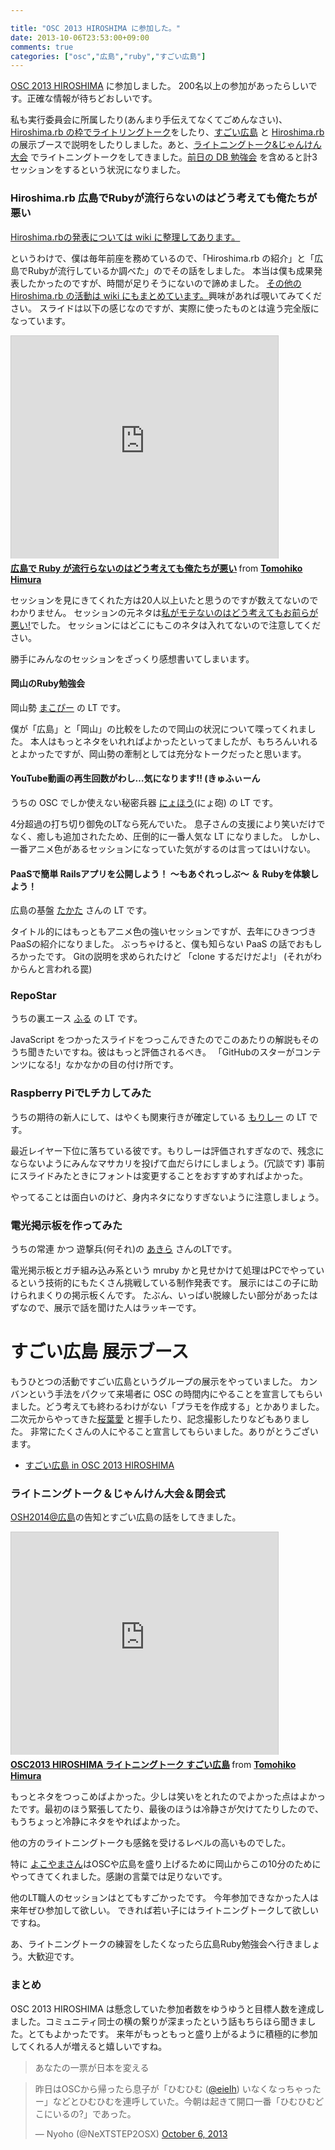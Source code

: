 ```yaml
---

title: "OSC 2013 HIROSHIMA に参加した。"
date: 2013-10-06T23:53:00+09:00
comments: true
categories: ["osc","広島","ruby","すごい広島"]
---
```


[OSC 2013 HIROSHIMA](http://www.ospn.jp/osc2013-hiroshima/) に参加しました。
200名以上の参加があったらしいです。正確な情報が待ちどおしいです。

私も実行委員会に所属したり(あんまり手伝えてなくてごめんなさい)、[Hiroshima.rb の枠でライトリングトーク](https://www.ospn.jp/osc2013-hiroshima/modules/eguide/event.php?eid=10)をしたり、[すごい広島](http://great-h.github.io/) と [Hiroshima.rb](http://hiroshimarb.github.io/) の展示ブースで説明をしたりしました。あと、[ライトニングトーク&じゃんけん大会](https://www.ospn.jp/osc2013-hiroshima/modules/eguide/event.php?eid=21) でライトニングトークをしてきました。[前日の DB 勉強会](/blog/2013/10/05/chugokudb-02/) を含めると計3セッションをするという状況になりました。

### Hiroshima.rb 広島でRubyが流行らないのはどう考えても俺たちが悪い

[Hiroshima.rbの発表については wiki に整理してあります。](https://github.com/hiroshimarb/hiroshimarb.github.com/wiki/2013%E5%B9%B410%E6%9C%88%E3%81%AE%E6%B4%BB%E5%8B%95)

というわけで、僕は毎年前座を務めているので、「Hiroshima.rb の紹介」と「広島でRubyが流行しているか調べた」のでその話をしました。
本当は僕も成果発表したかったのですが、時間が足りそうにないので諦めました。
[その他のHiroshima.rb の活動は wiki にもまとめています。](https://github.com/hiroshimarb/hiroshimarb.github.com/wiki)興味があれば覗いてみてください。
スライドは以下の感じなのですが、実際に使ったものとは違う完全版になっています。

<iframe src="http://www.slideshare.net/slideshow/embed_code/26900494" width="427" height="356" frameborder="0" marginwidth="0" marginheight="0" scrolling="no" style="border:1px solid #CCC;border-width:1px 1px 0;margin-bottom:5px" allowfullscreen> </iframe> <div style="margin-bottom:5px"> <strong> <a href="https://www.slideshare.net/TomohikoHimura/ruby-26900494" title="広島で Ruby が流行らないのはどう考えても俺たちが悪い" target="_blank">広島で Ruby が流行らないのはどう考えても俺たちが悪い</a> </strong> from <strong><a href="http://www.slideshare.net/TomohikoHimura" target="_blank">Tomohiko Himura</a></strong> </div>

セッションを見にきてくれた方は20人以上いたと思うのですが数えてないのでわかりません。
セッションの元ネタは[私がモテないのはどう考えてもお前らが悪い!](http://www.ganganonline.com/comic/watashiga/)でした。
セッションにはどこにもこのネタは入れてないので注意してください。

勝手にみんなのセッションをざっくり感想書いてしまいます。

#### 岡山のRuby勉強会

岡山勢 [まこぴー](http://twitter.com/mako_wis) の LT です。

僕が「広島」と「岡山」の比較をしたので岡山の状況について喋ってくれました。
本人はもっとネタをいれればよかったといってましたが、もちろんいれるとよかったですが、岡山勢の牽制としては充分なトークだったと思います。

#### YouTube動画の再生回数がわし…気になります!! (きゅふぃーん

うちの OSC でしか使えない秘密兵器 [にょほう](https://twitter.com/NeXTSTEP2OSX/)(にょ砲) の LT です。

4分超過の打ち切り御免のLTなら死んでいた。
息子さんの支援により笑いだけでなく、癒しも追加されたため、圧倒的に一番人気な LT になりました。
しかし、一番アニメ色があるセッションになっていた気がするのは言ってはいけない。

#### PaaSで簡単 Railsアプリを公開しよう！ ～もあぐれっしぶ～ ＆ Rubyを体験しよう！

広島の基盤 [たかた](https://twitter.com/takatayoshitake) さんの LT です。

タイトル的にはもっともアニメ色の強いセッションですが、去年にひきつづきPaaSの紹介になりました。
ぶっちゃけると、僕も知らない PaaS の話でおもしろかったです。
Gitの説明を求められたけど 「clone するだけだよ!」 (それがわからんと言われる罠)

### RepoStar

うちの裏エース [ふる](https://twitter.com/pecosantoyobe) の LT です。

JavaScript をつかったスライドをつっこんできたのでこのあたりの解説もそのうち聞きたいですね。彼はもっと評価されるべき。
「GitHubのスターがコンテンツになる!」なかなかの目の付け所です。

### Raspberry PiでLチカしてみた

うちの期待の新人にして、はやくも関東行きが確定している [もりしー](https://twitter.com/CentBoss) の LT です。

最近レイヤー下位に落ちている彼です。もりしーは評価されすぎなので、残念にならないようにみんなマサカリを投げて血だらけにしましょう。(冗談です)
事前にスライドみたときにフォントは変更することをおすすめすればよかった。

やってることは面白いのけど、身内ネタになりすぎないように注意しましょう。

### 電光掲示板を作ってみた

うちの常連 かつ 遊撃兵(何それ)の [あきら](https://twitter.com/akira345) さんのLTです。

電光掲示板とガチ組み込み系という mruby かと見せかけて処理はPCでやっているという技術的にもたくさん挑戦している制作発表です。
展示にはこの子に助けられまくりの掲示板くんです。
たぶん、いっぱい脱線したい部分があったはずなので、展示で話を聞けた人はラッキーです。

# すごい広島 展示ブース

もうひとつの活動ですごい広島というグループの展示をやっていました。
カンバンという手法をパクッて来場者に OSC の時間内にやることを宣言してもらいました。どう考えても終わるわけがない「プラモを作成する」とかありました。
二次元からやってきた[桜葉愛](http://sakuraha-blog.jp/) と握手したり、記念撮影したりなどもありました。
非常にたくさんの人にやること宣言してもらいました。ありがとうございます。

* [すごい広島 in OSC 2013 HIROSHIMA](http://great-h.github.io/events/event-osc-2013.html)

### ライトニングトーク＆じゃんけん大会＆閉会式

[OSH2014@広島](http://osh-2014.github.io/)の告知とすごい広島の話をしてきました。

<iframe src="http://www.slideshare.net/slideshow/embed_code/26941852" width="427" height="356" frameborder="0" marginwidth="0" marginheight="0" scrolling="no" style="border:1px solid #CCC;border-width:1px 1px 0;margin-bottom:5px" allowfullscreen> </iframe> <div style="margin-bottom:5px"> <strong> <a href="https://www.slideshare.net/TomohikoHimura/osc-26941852" title="OSC2013 HIROSHIMA ライトニングトーク すごい広島" target="_blank">OSC2013 HIROSHIMA ライトニングトーク すごい広島</a> </strong> from <strong><a href="http://www.slideshare.net/TomohikoHimura" target="_blank">Tomohiko Himura</a></strong> </div>

もっとネタをつっこめばよかった。少しは笑いをとれたのでよかった点はよかったです。最初のほう緊張してたり、最後のほうは冷静さが欠けてたりしたので、もうちょっと冷静にネタをやればよかった。

他の方のライトニングトークも感銘を受けるレベルの高いものでした。

特に [よこやまさん](http://takashi-yokoyama.blogspot.jp/2013/10/osc2013.html)はOSCや広島を盛り上げるために岡山からこの10分のためにやってきてくれました。感謝の言葉では足りないです。

他のLT職人のセッションはとてもすごかったです。
今年参加できなかった人は来年ぜひ参加して欲しい。
できれば若い子にはライトニングトークして欲しいですね。

あ、ライトニングトークの練習をしたくなったら広島Ruby勉強会へ行きましょう。大歓迎です。

### まとめ

OSC 2013 HIROSHIMA は懸念していた参加者数をゆうゆうと目標人数を達成しました。コミュニティ同士の横の繋りが深まったという話もちらほら聞きました。とてもよかったです。
来年がもっともっと盛り上がるように積極的に参加してくれる人が増えると嬉しいですね。

> あなたの一票が日本を変える

<blockquote class="twitter-tweet"><p>昨日はOSCから帰ったら息子が「ひむひむ (<a href="https://twitter.com/eielh">@eielh</a>) いなくなっちゃったー」などとひむひむを連呼していた。今朝は起きて開口一番「ひむひむどこにいるの?」であった。</p>&mdash; Nyoho (@NeXTSTEP2OSX) <a href="https://twitter.com/NeXTSTEP2OSX/statuses/386996764147843072">October 6, 2013</a></blockquote>
<script async src="//platform.twitter.com/widgets.js" charset="utf-8"></script>
